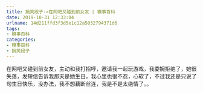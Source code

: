 ```yaml
---
title: 搞笑段子->在网吧又碰到前女友 | 糗事百科
date: 2019-10-31 12:33:04
urlname: 14d211ffd3f3d5e1c12a5032794371d6
tags: 
- 糗事百科
categories:
- 糗事百科
- 搞笑段子
---
```

在网吧又碰到前女友，主动和我打招呼，邀请我一起玩游戏，我委婉拒绝了，她很失落，发短信告诉我那天是她生日，我心里也很不忍，心软了，不过我还是只说了句生日快乐，没办法，我不想藕断丝连，我是不是太绝情了。。


